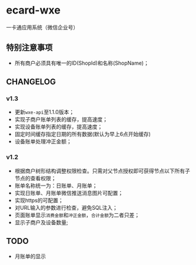 # ecard-wxe
一卡通应用系统（微信企业号）

## 特别注意事项
- 所有商户必须具有唯一的ID(ShopId)和名称(ShopName)；

## CHANGELOG

### v1.3

- 更新`wxe-api`至1.1.0版本；
- 实现子商户账单列表的缓存，提高速度；
- 实现设备账单列表的缓存，提高速度；
- 固定时间缓存指定日期的所有数据(默认为早上6点开始缓存)
- 设备账单处理冲正金额；

### v1.2

- 根据商户树形结构调整权限检查。只需对父节点授权即可获得节点以下所有子节点的查看权限；
- 账单名称统一为：日账单、月账单；
- 实现日账单、月账单微信推送消息图片可配置；
- 实现https的可配置；
- 对URL输入的参数进行检查，避免SQL注入；
- 页面账单显示`消费金额`和`冲正金额`，`合计金额`为二者只差；
- 显示子商户及设备数量;

## TODO

- 月账单的显示
